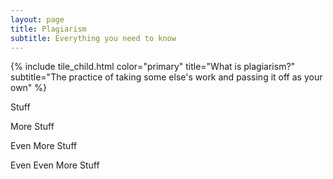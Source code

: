 ```yaml
---
layout: page
title: Plagiarism
subtitle: Everything you need to know
---
```

<div class="tile is-ancestor">
  <div class="tile is-parent is-4">
    {% include tile_child.html color="primary" title="What is plagiarism?" 
    subtitle="The practice of taking some else's work and passing it off as your own" %}
  </div>
  <div class="tile is-parent is-4">
    <div class="tile is-child notification is-light">
      <p class="title">
        Stuff
      </p>
      <p class="subtitle">
        More Stuff
      </p>
    </div>
  </div>
  <div class="tile is-parent is-4">
    <div class="tile is-child notification is-link">
      <p class="title">
        Even More Stuff
      </p>
      <p class="subtitle">
        Even Even More Stuff
      </p>
    </div>
  </div>
</div>
